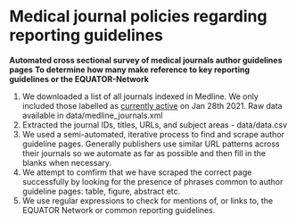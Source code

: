 # Medical journal policies regarding reporting guidelines

**Automated cross sectional survey of medical journals author guidelines pages**
**To determine how many make reference to key reporting guidelines or the EQUATOR-Network**

1. We downloaded a list of all journals indexed in Medline. We only included those labelled as [currently active](https://www.ncbi.nlm.nih.gov/nlmcatalog?term=currentlyindexed%5BAll%20Fields%5D%20AND%20currentlyindexedelectronic%5BAll%20Fields%5D&cmd=DetailsSearch) on Jan 28th 2021. Raw data available in data/medline_journals.xml
2. Extracted the journal IDs, titles, URLs, and subject areas - data/data.csv
3. We used a semi-automated, iterative process to find and scrape author guideline pages. Generally publishers use similar URL patterns across their journals so we automate as far as possible and then fill in the blanks when necessary.
4. We attempt to comfirm that we have scraped the correct page successfully by looking for the presence of phrases common to author guideline pages: table, figure, abstract etc.
5. We use regular expressions to check for mentions of, or links to, the EQUATOR Network or common reporting guidelines.
